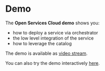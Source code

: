 # Demo

The **Open Services Cloud demo** shows you:

- how to deploy a service via orchestrator
- the low level integration of the service
- how to leverage the catalog

The demo is available as [video stream](https://youtube.com).

You can also try the demo interactively [here](http://...).
